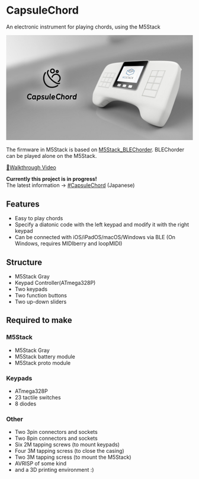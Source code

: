 # CapsuleChord
An electronic instrument for playing chords, using the M5Stack

![eyecatch](images/eyecatch.jpg)

The firmware in M5Stack is based on [M5Stack_BLEChorder](https://github.com/wararyo/m5chorder).
BLEChorder can be played alone on the M5Stack.

[🎥Walkthrough Video](https://youtu.be/JE3piJ5rN3A)

**Currently this project is in progress!**  
The latest information -> [#CapsuleChord](https://twitter.com/search?q=%23CapsuleChord&f=live) (Japanese)

## Features

* Easy to play chords
* Specify a diatonic code with the left keypad and modify it with the right keypad
* Can be connected with iOS/iPadOS/macOS/Windows via BLE (On Windows, requires MIDIberry and loopMIDI)

## Structure

* M5Stack Gray
* Keypad Controller(ATmega328P)
* Two keypads
* Two function buttons
* Two up-down sliders

## Required to make

### M5Stack

* M5Stack Gray
* M5Stack battery module
* M5Stack proto module

### Keypads

* ATmega328P
* 23 tactile switches
* 8 diodes

### Other

* Two 3pin connectors and sockets
* Two 8pin connectors and sockets
* Six 2M tapping screws (to mount keypads)
* Four 3M tapping scress (to close the casing)
* Two 3M tapping scress (to mount the M5Stack)
* AVRISP of some kind
* and a 3D printing environment :)
